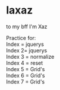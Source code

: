 # laxaz
to my bff I'm Xaz

Practice for: 
<br> Index  = jquerys
<br> Index 2= jquerys
<br> Index 3 = normalize
<br> Index 4 = reset
<br> Index 5 = Grid's
<br> Index 6 = Grid's
<br> Index 7 = Grid's

